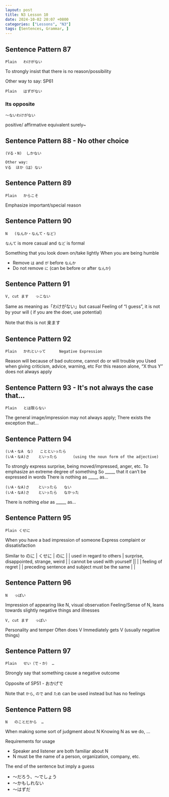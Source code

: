 ```yaml
---
layout: post
title: N3 Lesson 10
date: 2024-10-02 20:07 +0800
categories: ["Lessons", "N3"]
tags: [Sentences, Grammar, ]
---
```


## Sentence Pattern 87
```
Plain	わけがない
```
To strongly insist that there is no reason/possibility

Other way to say: SP61
```
Plain	はずがない
```

### Its opposite
```
～ないわけがない
```
positive/ affirmative equivalent
surely~

## Sentence Pattern 88 - No other choice
```
(Vる・N)	しかない

Other way:
Vる	ほか（は）ない
```	

## Sentence Pattern 89
```
Plain	からこそ
```
Emphasize important/special reason

## Sentence Pattern 90
```
N	(なんか・なんて・など)
```
`なんて` is more casual and `など` is formal

Something that you look down on/take lightly
When you are being humble

* Remove `は` and `が` before `なんか`
* Do not remove `に` (can be before or after `なんか`)

## Sentence Pattern 91
```
V, cut ます	っこない
```
Same as meaning as「わけがない」but casual
Feeling of “I guess”, it is not by your will ( if you are the doer, use potential)

Note that this is not 来ます

## Sentence Pattern 92
```
Plain	かれといって		Negative Expression
```
Reason will because of bad outcome, cannot do or will trouble you
Used when giving criticism, advice, warning, etc
For this reason alone, “X thus Y” does not always apply
	
## Sentence Pattern 93 - It's not always the case that…
````
Plain	とは限らない
````
The general image/impression may not always apply;
There exists the exception that…

## Sentence Pattern 94
```
(いA・なA　な)	ことといったら
(いA・なA)さ	といったら		(using the noun form of the adjective)
```
To strongly express surprise, being moved/impressed, anger, etc.
To emphasize an extreme degree of something
So _____ that it can’t be expressed in words
There is nothing as _____ as…

```
(いA・なA)さ	といったら	ない
(いA・なA)さ	といったら	なかった
```
There is nothing *else* as _____ as…

## Sentence Pattern 95
```
Plain くせに
```
When you have a bad impression of someone
Express complaint or dissatisfaction

Similar to のに
| くせに | のに |
| used in regard to others | surprise, disappointed, strange, weird |
| cannot be used with yourself ||
| | feeling of regret |
| preceding sentence and subject must be the same | |

## Sentence Pattern 96
```
N	っぽい
```
Impression of appearing like N, visual observation
Feeling/Sense of N, leans towards slightly negative things and illnesses

```
V, cut ます	っぽい
```
Personality and temper
Often does V
Immediately gets V (usually negative things)


## Sentence Pattern 97
```
Plain	せい（で・か）	…
```
Strongly say that something cause a negative outcome

Opposite of SP51 - おかげで

Note that `から`, `ので` and `ため` can be used instead but has no feelings


## Sentence Pattern 98
```
N	のことだから	…
``` 
When making some sort of judgment about N
Knowing N as we do, …

Requirements for usage
* Speaker and listener are both familiar about N
* N must be the name of a person, organization, company, etc.

The end of the sentence but imply a guess
* ～だろう、～でしょう
* ～かもしれない
* ～はずだ
